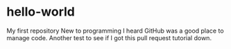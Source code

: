 # hello-world
My first repository
New to programming I heard GitHub was a good place to manage code. 
Another test to see if I got this pull request tutorial down.
